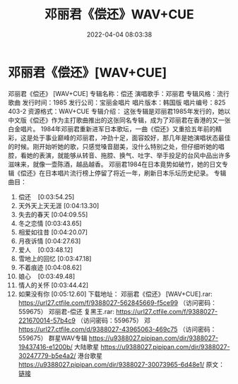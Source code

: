 ﻿---
title: 邓丽君《偿还》WAV+CUE
date: 2022-04-04 08:03:38
categories: WAV车载音乐、镜像
tags: 国语流行
---
# 邓丽君《偿还》[WAV+CUE]

邓丽君《偿还》 [WAV+CUE]
专辑名称：偿还
演唱歌手：邓丽君
专辑风格：流行歌曲
发行时间：1985
发行公司：宝丽金唱片
唱片版本：韩国版
唱片编号：825 403-2
资源格式：WAV+CUE
专辑介绍：
这张专辑是邓丽君1985年发行的，她以中文版《偿还》作为主打歌曲推出的这张同名专辑，成为了邓丽君在香港的又一张白金唱片。
1984年邓丽君重新进军日本歌坛，一曲《偿还》又重拾五年前的精彩，这是处于事业巅峰的邓丽君，冲劲十足，面容姣好，那几年是她演唱状态最佳的时候。刚开始听她的歌，只感觉嗓音甜美，没什么特别之处，但仔细听她的唱腔，看她的表演，就能够从转音、拖腔、换气、吐字、举手投足的台风中品出许多滋味来，就像一壶陈酒，越品越香。
邓丽君1984在日本竟势如破竹，她的日文专辑《偿还》在日本唱片流行榜上停留了将近一年，刷新日本乐坛历史纪录。
专辑曲目：
01. 偿还    [0:03:54.25]
02. 天外天上天无涯
[0:04:13.30]
03. 失去的春天
[0:04:09.55]
04. 冬之恋情
[0:03:43.65]
05. 相爱如往昔
[0:04:20.07]
06. 月夜诉情
[0:04:27.63]
07. 爱人    [0:03:48.12]
08. 雪地上的回忆
[0:03:47.18]
09. 不着痕迹
[0:04:08.62]
10. 娘心    [0:03:49.48]
11. 情人的关怀
[0:03:44.42]
12. 如果没有你
[0:05:12.60]
下载地址：
邓丽君《偿还》 [WAV+CUE].rar: https://url27.ctfile.com/f/9388027-562845669-f5ce99
（访问密码：559675）
邓丽君-偿还 复黑王.rar: https://url27.ctfile.com/f/9388027-221670014-57b4c9
（访问密码：559675）
邓
https://url27.ctfile.com/d/9388027-43965063-469c75
（访问密码：559675）
群星WAV专辑
https://u9388027.pipipan.com/dir/9388027-19437416-e1200b/
大陆歌星
https://u9388027.pipipan.com/dir/9388027-30247779-b5e4a2/
港台歌星
https://u9388027.pipipan.com/dir/9388027-30073965-6d48e1/
原文：[链接](https://blog.sina.com.cn/s/blog_1647c7e7601030wi5.html)